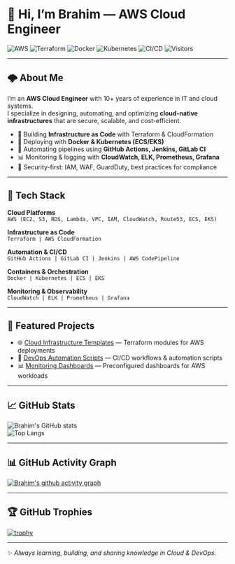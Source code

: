 # 👋 Hi, I’m Brahim — AWS Cloud Engineer  

![AWS](https://img.shields.io/badge/AWS-Cloud-orange?logo=amazonaws&logoColor=white)
![Terraform](https://img.shields.io/badge/Terraform-IaC-623CE4?logo=terraform&logoColor=white)
![Docker](https://img.shields.io/badge/Docker-Containers-blue?logo=docker&logoColor=white)
![Kubernetes](https://img.shields.io/badge/Kubernetes-Orchestration-326CE5?logo=kubernetes&logoColor=white)
![CI/CD](https://img.shields.io/badge/CI%2FCD-Automation-success?logo=githubactions&logoColor=white)
![Visitors](https://komarev.com/ghpvc/?username=bbnihoum&color=blue&style=flat-square)

---

## 🌩️ About Me  
I’m an **AWS Cloud Engineer** with 10+ years of experience in IT and cloud systems.  
I specialize in designing, automating, and optimizing **cloud-native infrastructures** that are secure, scalable, and cost-efficient.  

- 🚀 Building **Infrastructure as Code** with Terraform & CloudFormation  
- 🐳 Deploying with **Docker & Kubernetes (ECS/EKS)**  
- 🔄 Automating pipelines using **GitHub Actions, Jenkins, GitLab CI**  
- 📊 Monitoring & logging with **CloudWatch, ELK, Prometheus, Grafana**  
- 🔐 Security-first: IAM, WAF, GuardDuty, best practices for compliance  

---

## 🔧 Tech Stack  

**Cloud Platforms**  
`AWS (EC2, S3, RDS, Lambda, VPC, IAM, CloudWatch, Route53, ECS, EKS)`

**Infrastructure as Code**  
`Terraform | AWS CloudFormation`

**Automation & CI/CD**  
`GitHub Actions | GitLab CI | Jenkins | AWS CodePipeline`

**Containers & Orchestration**  
`Docker | Kubernetes | ECS | EKS`

**Monitoring & Observability**  
`CloudWatch | ELK | Prometheus | Grafana`

---

## 📌 Featured Projects  

- 🌐 [Cloud Infrastructure Templates](#) — Terraform modules for AWS deployments  
- 🔄 [DevOps Automation Scripts](#) — CI/CD workflows & automation scripts  
- 📊 [Monitoring Dashboards](#) — Preconfigured dashboards for AWS workloads  

---

## 📈 GitHub Stats  

![Brahim's GitHub stats](https://github-readme-stats.vercel.app/api?username=bbnihoum&show_icons=true&theme=tokyonight)  
![Top Langs](https://github-readme-stats.vercel.app/api/top-langs/?username=bbnihoum&layout=compact&theme=tokyonight)  

---

## 📊 GitHub Activity Graph  

[![Brahim's github activity graph](https://github-readme-activity-graph.vercel.app/graph?username=bbnihoum&bg_color=0d1117&color=00bcd4&line=00bcd4&point=ffffff&area=true&hide_border=true)](https://github.com/ashutosh00710/github-readme-activity-graph)

---

## 🏆 GitHub Trophies  

[![trophy](https://github-profile-trophy.vercel.app/?username=bbnihoum&theme=algolia&margin-w=10&margin-h=10&no-bg=true&no-frame=true)](https://github.com/ryo-ma/github-profile-trophy)

---

✨ *Always learning, building, and sharing knowledge in Cloud & DevOps.*
